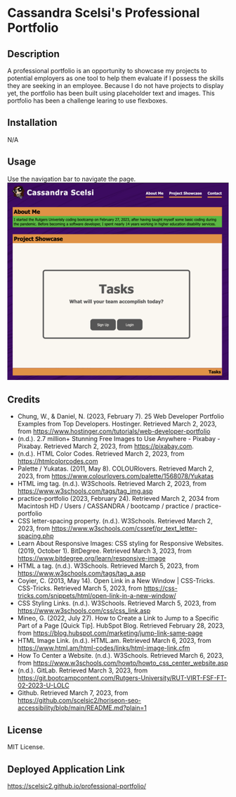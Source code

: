 # Cassandra Scelsi's Professional Portfolio 

## Description 

A professional portfolio is an opportunity to showcase my projects to potential employers as one tool to help them evaluate if I possess the skills they are seeking in an employee.  Because I do not have projects to display yet, the portfolio has been built using placeholder text and images.  This portfolio has been a challenge learing to use flexboxes.

## Installation

N/A

## Usage

Use the navigation bar to navigate the page.
![A screenshot of the navigation bar](./assets/images/s1.png)

## Credits

- Chung, W., & Daniel, N. (2023, February 7). 25 Web Developer Portfolio Examples from Top Developers. Hostinger. Retrieved March 2, 2023, from https://www.hostinger.com/tutorials/web-developer-portfolio 
- (n.d.). 2.7 million+ Stunning Free Images to Use Anywhere - Pixabay - Pixabay. Retrieved March 2, 2023, from https://pixabay.com.
- (n.d.). HTML Color Codes. Retrieved March 2, 2023, from https://htmlcolorcodes.com
- Palette / Yukatas. (2011, May 8). COLOURlovers. Retrieved March 2, 2023, from https://www.colourlovers.com/palette/1568078/Yukatas
- HTML img tag. (n.d.). W3Schools. Retrieved March 2, 2023, from https://www.w3schools.com/tags/tag_img.asp
- practice-portfolio (2023, February 24). Retrieved March 2, 2034 from Macintosh HD / Users / CASSANDRA / bootcamp / practice / practice-portfolio
- CSS letter-spacing property. (n.d.). W3Schools. Retrieved March 2, 2023, from https://www.w3schools.com/cssref/pr_text_letter-spacing.php
- Learn About Responsive Images: CSS styling for Responsive Websites. (2019, October 1). BitDegree. Retrieved March 3, 2023, from https://www.bitdegree.org/learn/responsive-image
- HTML a tag. (n.d.). W3Schools. Retrieved March 5, 2023, from https://www.w3schools.com/tags/tag_a.asp
- Coyier, C. (2013, May 14). Open Link in a New Window | CSS-Tricks. CSS-Tricks. Retrieved March 5, 2023, from https://css-tricks.com/snippets/html/open-link-in-a-new-window/ 
- CSS Styling Links. (n.d.). W3Schools. Retrieved March 5, 2023, from https://www.w3schools.com/css/css_link.asp
- Mineo, G. (2022, July 27). How to Create a Link to Jump to a Specific Part of a Page [Quick Tip]. HubSpot Blog. Retrieved February 28, 2023, from https://blog.hubspot.com/marketing/jump-link-same-page
- HTML Image Link. (n.d.). HTML.am. Retrieved March 6, 2023, from https://www.html.am/html-codes/links/html-image-link.cfm
- How To Center a Website. (n.d.). W3Schools. Retrieved March 6, 2023, from https://www.w3schools.com/howto/howto_css_center_website.asp
- (n.d.). GitLab. Retrieved March 3, 2023, from https://git.bootcampcontent.com/Rutgers-University/RUT-VIRT-FSF-FT-02-2023-U-LOLC 
- Github. Retrieved March 7, 2023, from https://github.com/scelsic2/horiseon-seo-accessibility/blob/main/README.md?plain=1

## License

MIT License.

## Deployed Application Link

https://scelsic2.github.io/professional-portfolio/

